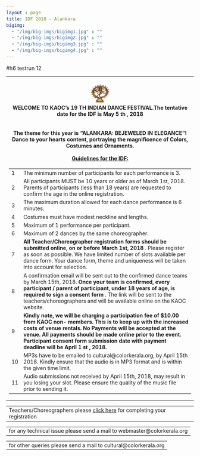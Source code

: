 ```yaml
---
layout : page
title: IDF 2018 - Alankara
bigimg:
  - "/img/big-imgs/bigimg1.jpg" : ""
  - "/img/big-imgs/bigimg2.jpg" : ""
  - "/img/big-imgs/bigimg3.jpg" : ""
  - "/img/big-imgs/bigimg4.jpg" : ""
---
```

#h6 testrun 12
<table align="center" style="border:0"> <tr style="border:0"><td align="center" style="border:0"><br/>
  <img src="/img/idf2018/nataraja.jpg" width="50" height="50" align="center"></td></tr>

 <tr style="border:0;background:transparent">
   <td style="border:0"> 
     <strong> <center>WELCOME TO KAOC’s 19 TH INDIAN DANCE FESTIVAL.The tentative date for the IDF is May 5 th , 2018 <center></strong>
     <br/><br/>
       <strong> The theme for this year is “ALANKARA: BEJEWELED IN ELEGANCE”! Dance to your 
     hearts content, portraying the magnificence of Colors, Costumes and Ornaments. </strong>
 <br/><br/>
   <strong> <u> Guidelines for the IDF: </u> </strong> 
    </td></tr> 
  <tr style="border:0" ><td style="border:0" >
  <table align="left"><tr>
  <td>1</td><td>The minimum number of participants for each performance is 3.</td>
  </tr>
  <tr>
  <td>2</td><td>All participants MUST be 10 years or older as of March 1st, 2018. Parents of participants (less than 18 years) are requested to confirm the age in the online registration.</td>
  </tr>
  <tr> <td>3</td><td>The maximum duration allowed for each dance performance is 6 minutes. </td> </tr>
    <tr><td>4</td><td>Costumes must have modest neckline and lengths.</td></tr>
    <tr><td>5</td><td>Maximum of 1 performance per participant.</td></tr>
    <tr><td>6</td><td>Maximum of 2 dances by the same choreographer.</td></tr>
    <tr><td>7</td><td> <strong> All Teacher/Choreographer registration forms should be submitted online, on or
      before March 1st, 2018 </strong>. Please register as soon as possible. We have limited number
of slots available per dance form. Your dance form, theme and uniqueness will be
      taken into account for selection.</td></tr>
    <tr><td>8</td><td>A confirmation email will be sent out to the confirmed dance teams by March 15th,
2018. <strong> Once your team is confirmed, every participant / parent of participant, under
      18 years of age, is required to sign a consent form </strong>. The link will be sent to the
      teachers/choreographers and will be available online on the KAOC website.</td></tr>
    <tr><td>9</td><td> <strong> Kindly note, we will be charging a participation fee of $10.00 from KAOC non-
members. This is to keep up with the increased costs of venue rentals. No Payments
will be accepted at the venue. All payments should be made online prior to the
event. Participant consent form submission date with payment deadline will be April
      1 st , 2018.</strong></td></tr>
    <tr><td>10</td><td>MP3s have to be emailed to cultural@colorkerala.org, by April 15th 2018. Kindly
      ensure that the audio is in MP3 format and is within the given time limit.</td></tr>
    <tr><td>11</td><td>Audio submissions not received by April 15th, 2018, may result in you losing your
      slot. Please ensure the quality of the music file prior to sending it.</td></tr>
  </table>
  </td></tr>
</table>
<table>
  <tr style="border:0" ><td style="border:0" > Teachers/Choreographers please <a href="https://docs.google.com/forms/d/1sk9kAEU2zz8JRzBqfmXFotlQ4N1obK539QF4O2ZqaGc/prefill">click here</a> for completing your registration
    </td></tr>
</table>

<table>
  <tr style="border:0" ><td style="border:0" > for any technical issue please send a mail to webmaster@colorkerala.org</td></tr>
  </table>
  <table>
  <tr style="border:0" ><td style="border:0"> for other queries please send a mail to cultural@colorkerala.org</td></tr>
  </table>
